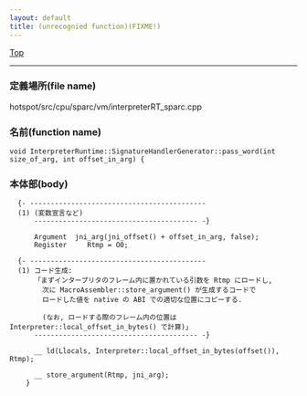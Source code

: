 ```yaml
---
layout: default
title: (unrecognied function)(FIXME!)
---
```

[Top](../index.html)

--- 
### 定義場所(file name)
hotspot/src/cpu/sparc/vm/interpreterRT_sparc.cpp

### 名前(function name)
```
void InterpreterRuntime::SignatureHandlerGenerator::pass_word(int size_of_arg, int offset_in_arg) {
```

### 本体部(body)
```
  {- -------------------------------------------
  (1) (変数宣言など)
      ---------------------------------------- -}

	  Argument  jni_arg(jni_offset() + offset_in_arg, false);
	  Register     Rtmp = O0;

  {- -------------------------------------------
  (1) コード生成:
      「まずインタープリタのフレーム内に置かれている引数を Rtmp にロードし, 
        次に MacroAssembler::store_argument() が生成するコードで
        ロードした値を native の ABI での適切な位置にコピーする.
  
        (なお, ロードする際のフレーム内の位置は Interpreter::local_offset_in_bytes() で計算)」
      ---------------------------------------- -}

	  __ ld(Llocals, Interpreter::local_offset_in_bytes(offset()), Rtmp);
	
	  __ store_argument(Rtmp, jni_arg);
	}
	
```


